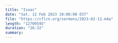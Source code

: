 ```yaml
---
title: "Isaac"
date: "Sat, 12 Feb 2023 10:00:00 EST"
file: "https://cflcn.org/sermons/2023-02-12.m4a"
length: "12709595"
duration: "26:32"
summary: 
---
```

